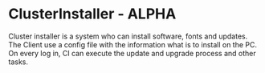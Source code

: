 # ClusterInstaller - ALPHA
Cluster installer is a system who can install software, fonts and updates.
The Client use a config file with the information what is to install on the PC.
On every log in, CI can execute the update and upgrade process and other tasks.
